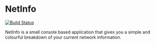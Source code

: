 # NetInfo
[![Build Status](https://travis-ci.org/Killeroo/NetInfo.svg?branch=master)](https://travis-ci.org/Killeroo/NetInfo)

NetInfo is a small console based application that gives you a simple and colourful breakdown of your current network information.
